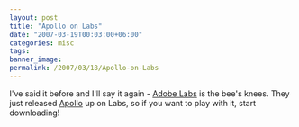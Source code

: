 ```yaml
---
layout: post
title: "Apollo on Labs"
date: "2007-03-19T00:03:00+06:00"
categories: misc 
tags: 
banner_image: 
permalink: /2007/03/18/Apollo-on-Labs
---
```


I've said it before and I'll say it again - <a href="http://labs.adobe.com">Adobe Labs</a> is the bee's knees. They just released <a href="http://labs.adobe.com/technologies/apollo/">Apollo</a> up on Labs, so if you want to play with it, start downloading!